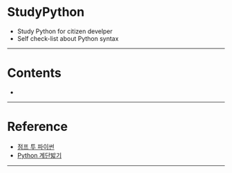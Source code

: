# StudyPython
- Study Python for citizen develper
- Self check-list about Python syntax
----
# Contents
- 
----
# Reference
- [점프 투 파이썬](https://wikidocs.net/book/1)
- [Python 계단밟기](https://wikidocs.net/book/2070)
----

